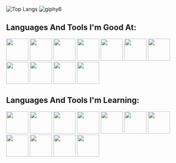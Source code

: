 ![Top Langs](https://github-readme-stats.vercel.app/api/top-langs/?username=Mimi-ctrl&theme=transparent&text_color=999999&title_color=999999)
![giphy6](https://github.com/Mimi-ctrl/Mimi-ctrl/assets/56686737/8245218a-faae-4b56-9697-feb667a7ff8a)

## Languages And Tools I'm Good At:
<img src="https://cdn.jsdelivr.net/gh/devicons/devicon/icons/python/python-original.svg" height=60 /> <img src="https://cdn.jsdelivr.net/gh/devicons/devicon/icons/java/java-original.svg" height=60 />  <img src="https://cdn.jsdelivr.net/gh/devicons/devicon/icons/vscode/vscode-original.svg" height=60 />  <img src="https://cdn.jsdelivr.net/gh/devicons/devicon/icons/git/git-original.svg" height=60 /> <img src="https://cdn.jsdelivr.net/gh/devicons/devicon/icons/html5/html5-original.svg" height=60 />  <img src="https://cdn.jsdelivr.net/gh/devicons/devicon/icons/css3/css3-original.svg" height=60 /> <img src="https://cdn.jsdelivr.net/gh/devicons/devicon/icons/sqlite/sqlite-original.svg" height=60  />  <img src="https://cdn.jsdelivr.net/gh/devicons/devicon/icons/postgresql/postgresql-original.svg" height=60 /> <img src="https://cdn.jsdelivr.net/gh/devicons/devicon/icons/linux/linux-original.svg" height=60 />  <img src="https://cdn.jsdelivr.net/gh/devicons/devicon/icons/codecov/codecov-plain.svg" height=60 /> <img src="https://cdn.jsdelivr.net/gh/devicons/devicon@latest/icons/ubuntu/ubuntu-original.svg" height=60/>
          
          
          
## Languages And Tools I'm Learning: 
 <img src="https://cdn.jsdelivr.net/gh/devicons/devicon/icons/react/react-original.svg" height=60 />  <img src="https://cdn.jsdelivr.net/gh/devicons/devicon/icons/redux/redux-original.svg" height=60  />  <img src="https://cdn.jsdelivr.net/gh/devicons/devicon/icons/nodejs/nodejs-original.svg" height=60 />  <img src="https://cdn.jsdelivr.net/gh/devicons/devicon/icons/mongodb/mongodb-original.svg" height=60 />  <img src="https://cdn.jsdelivr.net/gh/devicons/devicon/icons/graphql/graphql-plain.svg" height=60 />  <img src="https://cdn.jsdelivr.net/gh/devicons/devicon/icons/typescript/typescript-original.svg" height=60 />  <img src="https://cdn.jsdelivr.net/gh/devicons/devicon/icons/javascript/javascript-original.svg" height=60 /> <img src="https://github.com/Mimi-ctrl/Mimi-ctrl/assets/56686737/0e7ee7da-1d81-4cac-be19-3ad8962559fd" height=60 /> <img src="https://cdn.jsdelivr.net/gh/devicons/devicon/icons/jenkins/jenkins-original.svg" height=60 /> <img src="https://cdn.jsdelivr.net/gh/devicons/devicon/icons/groovy/groovy-original.svg" height=60 /> <img src="https://cdn.jsdelivr.net/gh/devicons/devicon/icons/docker/docker-original-wordmark.svg" height=60 />
          
